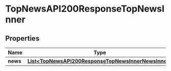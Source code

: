 

# TopNewsAPI200ResponseTopNewsInner


## Properties

| Name | Type | Description | Notes |
|------------ | ------------- | ------------- | -------------|
|**news** | [**List&lt;TopNewsAPI200ResponseTopNewsInnerNewsInner&gt;**](TopNewsAPI200ResponseTopNewsInnerNewsInner.md) |  |  [optional] |



